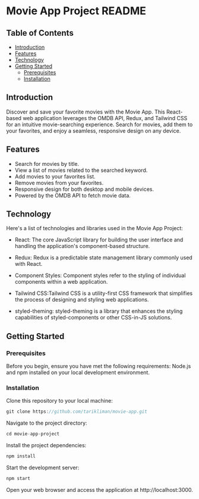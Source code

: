 # Movie App Project README

## Table of Contents
* [Introduction](#Introduction)
* [Features](#Features)
* [Technology](#Technology)
* [Getting Started](#Getting-Started)
  * [Prerequisites](#Prerequisites)
  * [Installation](#Installation)


## Introduction

Discover and save your favorite movies with the Movie App. This React-based web application leverages the OMDB API, Redux, and Tailwind CSS for an intuitive movie-searching experience. Search for movies, add them to your favorites, and enjoy a seamless, responsive design on any device. 

## Features

* Search for movies by title.
* View a list of movies related to the searched keyword.
* Add movies to your favorites list.
* Remove movies from your favorites.
* Responsive design for both desktop and mobile devices.
* Powered by the OMDB API to fetch movie data.

## Technology

Here's a list of technologies and libraries used in the Movie App Project:

* React: The core JavaScript library for building the user interface and handling the application's component-based structure.

* Redux: Redux is a predictable state management library commonly used with React.

* Component Styles: Component styles refer to the styling of individual components within a web application.

* Tailwind CSS:Tailwind CSS is a utility-first CSS framework that simplifies the process of designing and styling web applications.

* styled-theming: styled-theming is a library that enhances the styling capabilities of styled-components or other CSS-in-JS solutions. 

## Getting Started

### Prerequisites

Before you begin, ensure you have met the following requirements:
Node.js and npm installed on your local development environment.

### Installation
Clone this repository to your local machine:

```js
git clone https://github.com/tarikliman/movie-app.git
```

Navigate to the project directory:
```js
cd movie-app-project
```

Install the project dependencies:
```js
npm install
```

Start the development server:
```js
npm start
```

Open your web browser and access the application at http://localhost:3000.
